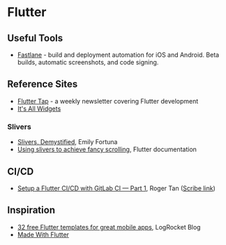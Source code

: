 # Flutter

## Useful Tools

- [Fastlane](https://fastlane.tools/) - build and deployment automation for iOS
  and Android. Beta builds, automatic screenshots, and code signing.

## Reference Sites

- [Flutter Tap](https://fluttertap.com/) - a weekly newsletter covering Flutter
  development
- [It's All Widgets](https://itsallwidgets.com/)

### Slivers

- [Slivers, Demystified](https://scribe.rip/flutter/slivers-demystified-6ff68ab0296f),
  Emily Fortuna
- [Using slivers to achieve fancy scrolling](https://docs.flutter.dev/development/ui/advanced/slivers),
  Flutter documentation

## CI/CD

- [Setup a Flutter CI/CD with GitLab CI — Part 1](https://medium.com/kinandcartacreated/setup-a-flutter-ci-cd-with-gitlab-ci-part-1-8d40b7a3b3dc),
  Roger Tan
  ([Scribe link](https://scribe.rip/kinandcartacreated/setup-a-flutter-ci-cd-with-gitlab-ci-part-1-8d40b7a3b3dc))

## Inspiration

- [32 free Flutter templates for great mobile apps](https://blog.logrocket.com/32-free-flutter-templates-mobile-apps/),
  LogRocket Blog
- [Made With Flutter](https://madewithflutter.net/)
